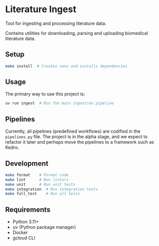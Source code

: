 # Literature Ingest

Tool for ingesting and processing literature data.

Contains utilities for downloading, parsing and uploading biomedical literature data.

## Setup

```bash
make install  # Creates venv and installs dependencies
```

## Usage

The primary way to use this project is:

```bash
uv run ingest  # Run the main ingestion pipeline
```

## Pipelines

Currently, all pipelines (predefined workflows) are codified in the `pipelines.py` file.
The project is in the alpha stage, and we expect to refactor it later and perhaps move the pipelines to a framework such as Kedro.


## Development

```bash
make format    # Format code
make lint      # Run linters
make unit      # Run unit tests
make integration  # Run integration tests
make full_test    # Run all tests
```

## Requirements

- Python 3.11+
- uv (Python package manager)
- Docker
- gcloud CLI
